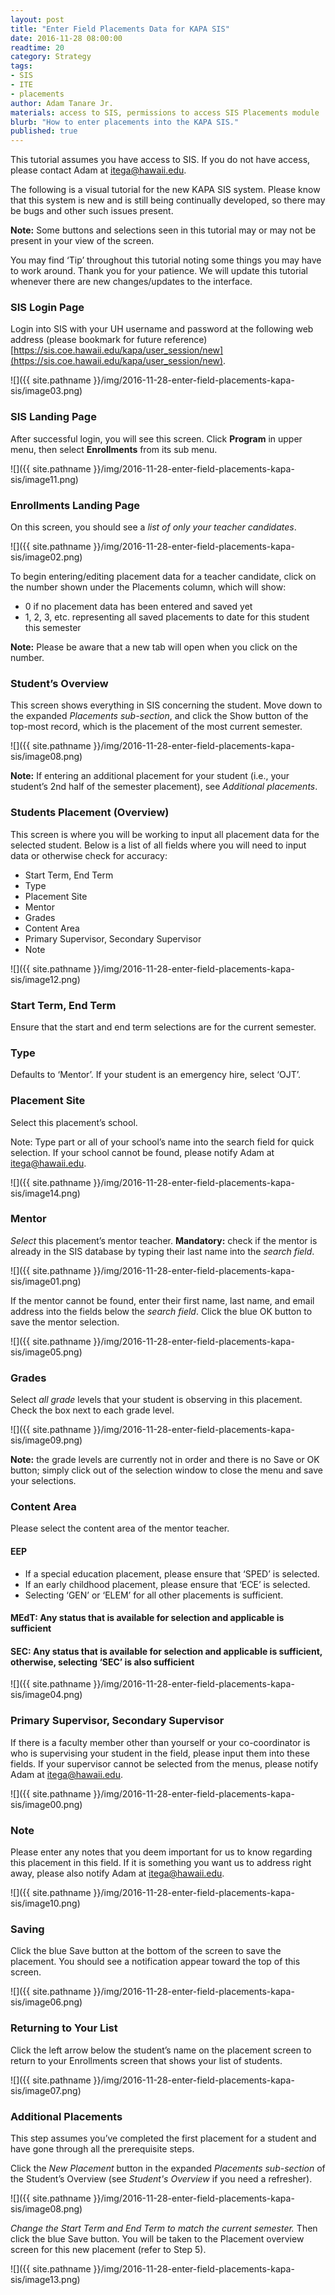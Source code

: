 ```yaml
---
layout: post
title: "Enter Field Placements Data for KAPA SIS"
date: 2016-11-28 08:00:00
readtime: 20
category: Strategy
tags:
- SIS
- ITE
- placements
author: Adam Tanare Jr.
materials: access to SIS, permissions to access SIS Placements module
blurb: "How to enter placements into the KAPA SIS."
published: true
---
```

This tutorial assumes you have access to SIS. If you do not have access, please contact Adam at [itega@hawaii.edu](itega@hawaii.edu).

The following is a visual tutorial for the new KAPA SIS system. Please know that this system is new and is still being continually developed, so there may be bugs and other such issues present.

**Note:** Some buttons and selections seen in this tutorial may or may not be present in your view of the screen.

You may find ‘Tip’ throughout this tutorial noting some things you may have to work around. Thank you for your patience. We will update this tutorial whenever there are new changes/updates to the interface.

### SIS Login Page
Login into SIS with your UH username and password at the following web address (please bookmark for future reference) [https://sis.coe.hawaii.edu/kapa/user_session/new](https://sis.coe.hawaii.edu/kapa/user_session/new).

![]({{ site.pathname }}/img/2016-11-28-enter-field-placements-kapa-sis/image03.png)

### SIS Landing Page
After successful login, you will see this screen. Click **Program** in upper menu, then select **Enrollments** from its sub menu.

![]({{ site.pathname }}/img/2016-11-28-enter-field-placements-kapa-sis/image11.png)

### Enrollments Landing Page
On this screen, you should see a *list of only your teacher candidates*.

![]({{ site.pathname }}/img/2016-11-28-enter-field-placements-kapa-sis/image02.png)

To begin entering/editing placement data for a teacher candidate, click on the number shown under the Placements column, which will show:
- 0 if no placement data has been entered and saved yet  
- 1, 2, 3, etc. representing all saved placements to date for this student this semester

**Note:** Please be aware that a new tab will open when you click on the number.

### Student’s Overview
This screen shows everything in SIS concerning the student. Move down to the expanded *Placements sub-section*, and click the Show button of the top-most record, which is the placement of the most current semester.

![]({{ site.pathname }}/img/2016-11-28-enter-field-placements-kapa-sis/image08.png)

**Note:** If entering an additional placement for your student (i.e., your student’s 2nd half of the semester placement), see *Additional placements*.

### Students Placement (Overview)
This screen is where you will be working to input all placement data for the selected student. Below is a list of all fields where you will need to input data or otherwise check for accuracy:
- Start Term, End Term
- Type
- Placement Site
- Mentor
- Grades
- Content Area
- Primary Supervisor, Secondary Supervisor
- Note

![]({{ site.pathname }}/img/2016-11-28-enter-field-placements-kapa-sis/image12.png)

### Start Term, End Term
Ensure that the start and end term selections are for the current semester.

### Type
Defaults to ‘Mentor’. If your student is an emergency hire, select ‘OJT’.

### Placement Site
Select this placement’s school.

Note: Type part or all of your school’s name into the search field for quick
selection. If your school cannot be found, please notify Adam at [itega@hawaii.edu](itega@hawaii.edu.).

![]({{ site.pathname }}/img/2016-11-28-enter-field-placements-kapa-sis/image14.png)

### Mentor
*Select* this placement’s mentor teacher. **Mandatory:** check if the mentor is already in the SIS database by typing their last name into the *search field*.

![]({{ site.pathname }}/img/2016-11-28-enter-field-placements-kapa-sis/image01.png)

If the mentor cannot be found, enter their first name, last name, and email address into the fields below the *search field*. Click the blue OK button to save the mentor selection.

![]({{ site.pathname }}/img/2016-11-28-enter-field-placements-kapa-sis/image05.png)

### Grades
Select *all grade* levels that your student is observing in this placement. Check the box next to each grade level.

![]({{ site.pathname }}/img/2016-11-28-enter-field-placements-kapa-sis/image09.png)

**Note:** the grade levels are currently not in order and there is no Save or OK button; simply click out of the selection window to close the menu and save your selections.
### Content Area
Please select the content area of the mentor teacher.
#### EEP
- If a special education placement, please ensure that ‘SPED’ is selected.
- If an early childhood placement, please ensure that ‘ECE’ is selected.
- Selecting ‘GEN’ or ‘ELEM’ for all other placements is sufficient.

#### MEdT: Any status that is available for selection and applicable is sufficient
#### SEC: Any status that is available for selection and applicable is sufficient, otherwise, selecting ‘SEC’ is also sufficient

![]({{ site.pathname }}/img/2016-11-28-enter-field-placements-kapa-sis/image04.png)

### Primary Supervisor, Secondary Supervisor
If there is a faculty member other than yourself or your co-coordinator is who is supervising your student in the field, please input them into these fields. If your supervisor cannot be selected from the menus, please notify Adam at [itega@hawaii.edu](itega@hawaii.edu).

![]({{ site.pathname }}/img/2016-11-28-enter-field-placements-kapa-sis/image00.png)

### Note
Please enter any notes that you deem important for us to know regarding this placement in this field. If it is something you want us to address right away, please also notify Adam at [itega@hawaii.edu](itega@hawaii.edu).

![]({{ site.pathname }}/img/2016-11-28-enter-field-placements-kapa-sis/image10.png)

### Saving
Click the blue Save button at the bottom of the screen to save the placement. You should see a notification appear toward the top of this screen.

![]({{ site.pathname }}/img/2016-11-28-enter-field-placements-kapa-sis/image06.png)

### Returning to Your List
Click the left arrow below the student’s name on the placement screen to return to your Enrollments screen that shows your list of students.

![]({{ site.pathname }}/img/2016-11-28-enter-field-placements-kapa-sis/image07.png)

### Additional Placements
This step assumes you’ve completed the first placement for a student and have gone through all the prerequisite steps.

Click the *New Placement* button in the expanded *Placements sub-section* of the Student’s Overview (see *Student's Overview* if you need a refresher).

![]({{ site.pathname }}/img/2016-11-28-enter-field-placements-kapa-sis/image08.png)


*Change the Start Term and End Term to match the current semester.* Then click the blue Save button. You will be taken to the Placement overview screen for this new placement (refer to Step 5).

![]({{ site.pathname }}/img/2016-11-28-enter-field-placements-kapa-sis/image13.png)

